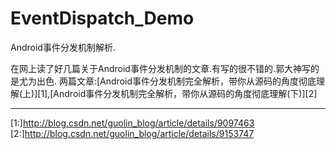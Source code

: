 # EventDispatch_Demo

Android事件分发机制解析.

在网上读了好几篇关于Android事件分发机制的文章.有写的很不错的.郭大神写的是尤为出色.
两篇文章:[Android事件分发机制完全解析，带你从源码的角度彻底理解(上)][1],[Android事件分发机制完全解析，带你从源码的角度彻底理解(下)][2]


















---------
[1:]http://blog.csdn.net/guolin_blog/article/details/9097463
[2:]http://blog.csdn.net/guolin_blog/article/details/9153747